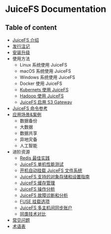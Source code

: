 # JuiceFS Documentation

## Table of content

- [JuiceFS 介绍](README.md)
- [发行注记](release_notes.md)
- [安装升级](installation.md)
- 使用方法
  - Linux 系统使用 JuiceFS
  - macOS 系统使用 JuiceFS
  - Windows 系统使用 JuiceFS
  - Docker 使用 JuiceFS
  - [Kubernets 使用 JuiceFS](juicefs_on_kubernets.md) 
  - [Hadoop 使用 JuiceFS](hadoop_java_sdk.md)
  - [JuiceFS 启用 S3 Gateway](s3_gateway.md)
- [JuiceFS 命令参考](command_reference.md)
- [应用场景&案例](case/README.md)
  - 数据备份
  - 大数据
  - 数据共享
  - 异地灾备
  - 人工智能
- 进阶资源
  - [Redis 最佳实践](redis_best_practices.md)
  - [JuiceFS 单机性能测试](single_node_benchmark.md)
  - [开机自动挂载 JuiceFS 文件系统](mount_at_boot.md)
  - [JuiceFS 支持的对象存储和设置指南](object_storage_support_and_setup.md)
  - [JuiceFS 缓存管理](cache_management.md)
  - [JuiceFS 操作分析](operations_profiling.md)
  - [JuiceFS 故障诊断和分析](fault_diagnosis_and_analysis.md)
  - [FUSE 挂载选项](fuse_mount_options.md)
  - [JuiceFS 多主机间同步账户](sync_accounts_between_multiple_hosts.md)
  - [同类技术对比](comparison_with_others.md)
- [常见问题](FAQ.md)
- [术语表](glossary.md)

